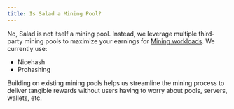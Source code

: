 ```yaml
---
title: Is Salad a Mining Pool?
---
```


No, Salad is not itself a mining pool. Instead, we leverage multiple third-party mining pools to maximize your earnings
for [Mining workloads](/docs/faq/salad-app/what-miners-does-salad-currently-use). We currently use:

- Nicehash
- Prohashing

Building on existing mining pools helps us streamline the mining process to deliver tangible rewards without users
having to worry about pools, servers, wallets, etc.
